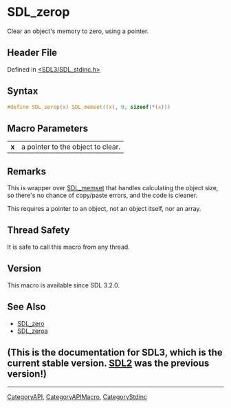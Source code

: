 # SDL_zerop

Clear an object's memory to zero, using a pointer.

## Header File

Defined in [<SDL3/SDL_stdinc.h>](https://github.com/libsdl-org/SDL/blob/main/include/SDL3/SDL_stdinc.h)

## Syntax

```c
#define SDL_zerop(x) SDL_memset((x), 0, sizeof(*(x)))
```

## Macro Parameters

|       |                                   |
| ----- | --------------------------------- |
| **x** | a pointer to the object to clear. |

## Remarks

This is wrapper over [SDL_memset](SDL_memset) that handles calculating the
object size, so there's no chance of copy/paste errors, and the code is
cleaner.

This requires a pointer to an object, not an object itself, nor an array.

## Thread Safety

It is safe to call this macro from any thread.

## Version

This macro is available since SDL 3.2.0.

## See Also

- [SDL_zero](SDL_zero)
- [SDL_zeroa](SDL_zeroa)


## (This is the documentation for SDL3, which is the current stable version. [SDL2](https://wiki.libsdl.org/SDL2/) was the previous version!)



----
[CategoryAPI](CategoryAPI), [CategoryAPIMacro](CategoryAPIMacro), [CategoryStdinc](CategoryStdinc)

